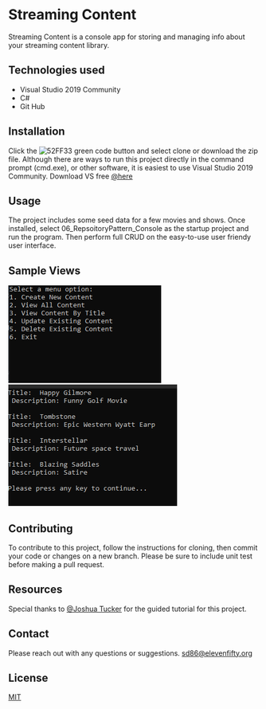 
# Streaming Content

Streaming Content is a console app for storing and managing info about your streaming content library.  

## Technologies used
*  Visual Studio 2019 Community
*  C#
*  Git Hub

## Installation

Click the ![52FF33](https://via.placeholder.com/15/52FF33/000000?text=+) green code button and select clone or download the zip file.  Although there are ways to run this project directly in the command prompt (cmd.exe), or other software, 
it is easiest to use Visual Studio 2019 Community.  Download VS free [@here](https://visualstudio.microsoft.com/downloads/)<br />

## Usage
The project includes some seed data for a few movies and shows.  Once installed, select 06_RepsoitoryPattern_Console as the startup project and run the program.  Then perform
full CRUD on the easy-to-use user friendy user interface.  

## Sample Views
<img src="Screenshot 2021-05-17 230051.png">
<img src="https://github.com/Brian-1150/ReadMe_Example/blob/8f71dcaf6b6eabaae33abe23a7775beca824f7ee/Screenshot%202021-05-17%20230323.png">

## Contributing
To contribute to this project, follow the instructions for cloning, then commit your code or changes on a new branch.  Please be sure to include unit test before making a pull request.

## Resources
Special thanks to [@Joshua Tucker](http://jtux.dev/) for the guided tutorial for this project.

## Contact
Please reach out with any questions or suggestions.  <sd86@elevenfifty.org>

## License
[MIT](https://choosealicense.com/licenses/mit/)
